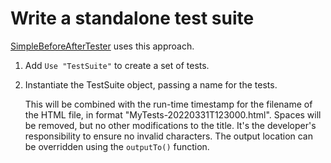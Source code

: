 # Write a standalone test suite

[SimpleBeforeAfterTester](./BeforeAfterTester.md) uses this approach.

1. Add `Use "TestSuite"` to create a set of tests.
2. Instantiate the TestSuite object, passing a name for the tests. 

    This will be combined with the run-time timestamp for the filename of the HTML file, in format "MyTests-20220331T123000.html". Spaces will be removed, but no other modifications to the title. It's the developer's responsibility to ensure no invalid characters. The output location can be overridden using the `outputTo()` function.